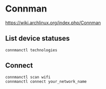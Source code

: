 # Connman

<https://wiki.archlinux.org/index.php/Connman>

## List device statuses

    connmanctl technologies

## Connect

    connmanctl scan wifi
    connmanctl connect your_network_name
